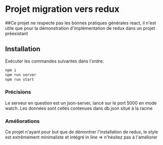 # Projet migration vers redux

##Ce projet ne respecte pas les bonnes pratiques générales react, il n'est utile que pour la démonstration d'implémentation de redux dans un projet préexistant

## Installation

Exécuter les commandes suivantes dans l'ordre:
```bash
npm i
npm run server
npm run start
```

### Précisions

Le serveur en question est un json-server, lancé sur le port 5000 en mode watch.
Les données sont celles contenues dans db.json situé à la racine

### Améliorations

Ce projet n'ayant pour but que de démontrer l'installation de redux, le style est extrêmement minimaliste et intégré in line => n'hésitez pas à l'améliorer